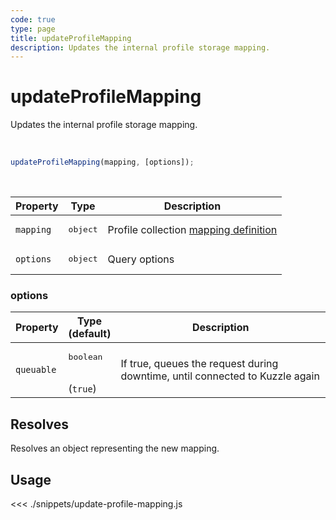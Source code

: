 ```yaml
---
code: true
type: page
title: updateProfileMapping
description: Updates the internal profile storage mapping.
---
```


# updateProfileMapping

Updates the internal profile storage mapping.

<br />

```js
updateProfileMapping(mapping, [options]);
```

<br />

| Property | Type | Description |
|--- |--- |--- |
| `mapping` | <pre>object</pre> | Profile collection [mapping definition](/core/2/guides/essentials/database-mappings) |
| `options` | <pre>object</pre> | Query options |

### options

| Property | Type<br />(default) | Description |
| --- | --- | --- |
| `queuable` | <pre>boolean</pre><br />(`true`) | If true, queues the request during downtime, until connected to Kuzzle again |

## Resolves

Resolves an object representing the new mapping.

## Usage

<<< ./snippets/update-profile-mapping.js
